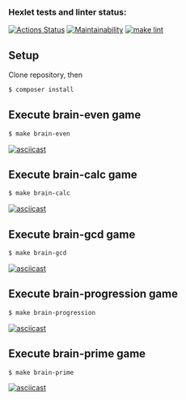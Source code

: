 ### Hexlet tests and linter status:
[![Actions Status](https://github.com/yavictor/php-project-lvl1/workflows/hexlet-check/badge.svg)](https://github.com/yavictor/php-project-lvl1/actions)
[![Maintainability](https://api.codeclimate.com/v1/badges/a99a88d28ad37a79dbf6/maintainability)](https://codeclimate.com/github/codeclimate/codeclimate/maintainability)
[![make lint](https://github.com/yavictor/php-project-lvl1/workflows/PHP%20Composer/badge.svg)](https://github.com/yavictor/php-project-lvl1/actions?query=workflow%3A%22PHP+Composer%22)


## Setup

Clone repository, then
```sh
$ composer install
```

## Execute brain-even game
```sh
$ make brain-even
```
[![asciicast](https://asciinema.org/a/svzT1TfeK9c5ScQoNqdK83SMZ.svg)](https://asciinema.org/a/svzT1TfeK9c5ScQoNqdK83SMZ)

## Execute brain-calc game
```sh
$ make brain-calc
```
[![asciicast](https://asciinema.org/a/KtcjD5ZYEoAStfvHEek8D48H3.svg)](https://asciinema.org/a/KtcjD5ZYEoAStfvHEek8D48H3)

## Execute brain-gcd game
```sh
$ make brain-gcd
```
[![asciicast](https://asciinema.org/a/WCYnDsOluFKUggCefdVV7c138.svg)](https://asciinema.org/a/WCYnDsOluFKUggCefdVV7c138)

## Execute brain-progression game
```sh
$ make brain-progression
```
[![asciicast](https://asciinema.org/a/i6PdGlrNDk2rnROeiNIPzTNDM.svg)](https://asciinema.org/a/i6PdGlrNDk2rnROeiNIPzTNDM)

## Execute brain-prime game
```sh
$ make brain-prime
```
[![asciicast](https://asciinema.org/a/4drwdKYDgXSt6tQSob3cyWhDs.svg)](https://asciinema.org/a/4drwdKYDgXSt6tQSob3cyWhDs)